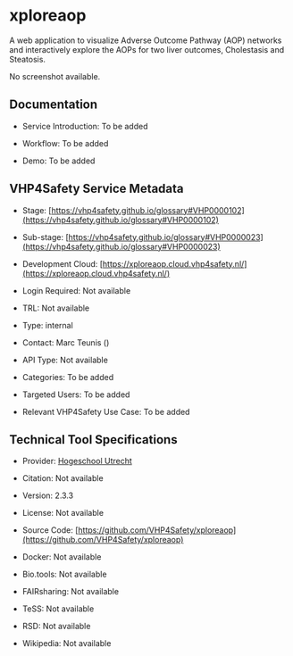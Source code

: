 # xploreaop

<!--- This file is autogenerated. Edit xploreaop.json to make changes in this page. --->

A web application to visualize Adverse Outcome Pathway (AOP) networks and interactively explore the AOPs for two liver outcomes, Cholestasis and Steatosis.

No screenshot available.

## Documentation

* Service Introduction: To be added

* Workflow: To be added

* Demo: To be added

<h4 id='tess-widget-materials-header'></h4>

<div id='tess-widget-materials-list' class='tess-widget tess-widget-list'></div>
<script>
  function initTeSSWidgets() {
    var query = 'xploreaop';
    if (query.trim() != '') {
      TessWidget.Materials(document.getElementById('tess-widget-materials-list'),
                           'SimpleList',
                           {
                             opts: {
                               enableSearch: false
                             },
                             params: {
                               pageSize: 5,
                               q: query
                             }
                           });
      document.getElementById('tess-widget-materials-header').innerHTML = 'Documentation from ELIXIR TeSS'
    }
}
</script>
<script async='' defer='' src='https://elixirtess.github.io/TeSS_widgets/components/js/tess-widget-standalone.js' onload='initTeSSWidgets()'></script>


## VHP4Safety Service Metadata

* Stage: <span class="glossary_term">[https://vhp4safety.github.io/glossary#VHP0000102](https://vhp4safety.github.io/glossary#VHP0000102)</span>

* Sub-stage: <span class="glossary_term">[https://vhp4safety.github.io/glossary#VHP0000023](https://vhp4safety.github.io/glossary#VHP0000023)</span>

* Development Cloud: [https://xploreaop.cloud.vhp4safety.nl/](https://xploreaop.cloud.vhp4safety.nl/) 

* Login Required: Not available

* TRL: Not available

* Type: internal

* Contact: Marc Teunis ()

* API Type: Not available

* Categories: To be added

* Targeted Users: To be added

* Relevant VHP4Safety Use Case: To be added

## Technical Tool Specifications

* Provider: [Hogeschool Utrecht]()

* Citation: Not available

* Version: 2.3.3

* License: Not available

* Source Code: [https://github.com/VHP4Safety/xploreaop](https://github.com/VHP4Safety/xploreaop)

* Docker: Not available

* Bio.tools: Not available

* FAIRsharing: Not available

* TeSS: Not available

* RSD: Not available

* Wikipedia: Not available

<script type="application/ld+json">
  {
    "@context": "https://schema.org/",
    "@type": "SoftwareApplication",
    "http://purl.org/dc/terms/conformsTo": {
      "@type": "CreativeWork", "@id": "https://bioschemas.org/profiles/ComputationalTool/1.0-RELEASE"
    },
    "@id" : "https://vhp4safety.github.io/cloud/service/xploreaop",
    "name": "xploreaop",
    "description": "A web application to visualize Adverse Outcome Pathway (AOP) networks and interactively explore the AOPs for two liver outcomes, Cholestasis and Steatosis.",
    "url": "https://xploreaop.cloud.vhp4safety.nl/"
  }
</script>
